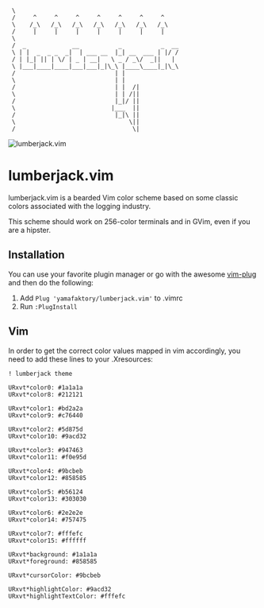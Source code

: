 ```
 \
 /     ^     ^     ^     ^     ^     ^     ^
 \    /_\   /_\   /_\   /_\   /_\   /_\   /_\
 /     |     |     |     |     |     |     |
 \
 /  _             __           _           _  __
 \ | |  _  _ _  _|  | ___ __  |_| __  ___ | |/ /
 / | |_| || | \/ | _ | __|   \ _ / _\/  _||   |
 \ |___|____|____|___|___|_|\_\ |____\____|_|\_\
 /                            | |
 \                            | |
 /                            | |  /|
 \                            | | /||
 /                            |_|/ ||
 \                           |___  ||
 /                            |_|\ ||
 \                                \||
 /                                 \|
```
![lumberjack.vim](http://i.imgur.com/MHlS7Kb.png)
# lumberjack.vim
lumberjack.vim is a bearded Vim color scheme based on some classic colors associated with the logging industry.

This scheme should work on 256-color terminals and in GVim, even if you are a hipster.

## Installation
You can use your favorite plugin manager or go with the awesome [vim-plug](https://github.com/junegunn/vim-plug) and then do the following:

1. Add `Plug 'yamafaktory/lumberjack.vim'` to .vimrc
2. Run `:PlugInstall`

## Vim
In order to get the correct color values mapped in vim accordingly, you need to add these lines to your .Xresources:
```
! lumberjack theme

URxvt*color0: #1a1a1a
URxvt*color8: #212121

URxvt*color1: #bd2a2a
URxvt*color9: #c76440

URxvt*color2: #5d875d
URxvt*color10: #9acd32

URxvt*color3: #947463
URxvt*color11: #f0e95d

URxvt*color4: #9bcbeb
URxvt*color12: #858585

URxvt*color5: #b56124
URxvt*color13: #303030

URxvt*color6: #2e2e2e
URxvt*color14: #757475

URxvt*color7: #fffefc
URxvt*color15: #ffffff

URxvt*background: #1a1a1a
URxvt*foreground: #858585

URxvt*cursorColor: #9bcbeb

URxvt*highlightColor: #9acd32
URxvt*highlightTextColor: #fffefc
```
